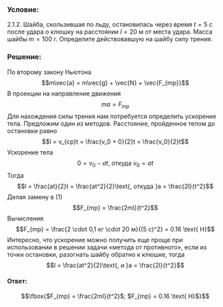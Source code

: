 ###  Условие: 

$2.1.2.$ Шайба, скользившая по льду, остановилась через время $t = 5$ c после удара о клюшку на расстоянии $l = 20$ м от места удара. Масса шайбы $m = 100$ г. Определите действовавшую на шайбу силу трения. 

###  Решение: 

По второму закону Ньютона $$m\vec{a} = m\vec{g} + \vec{N} + \vec{F_{mp}}$$В проекции на направление движения $$ma = F_{mp}\tag{1}$$ Для нахождения силы трения нам потребуется определить ускорение тела. Предложим один из методов. Расстояние, пройденное телом до остановки равно $$l = v_{cp}t = \frac{v_0 + 0}{2}t = \frac{v_0}{2}t$$ Ускорение тела $$0 = v_0 - at\text{, откуда }v_0 = at$$ Тогда $$l = \frac{at}{2}t = \frac{at^2}{2}\text{, откуда }a = \frac{2l}{t^2}$$ Делая замену в (1) $$F_{mp} = \frac{2ml}{t^2}$$ Вычисления $$F_{mp} = \frac{2 \cdot 0,1 кг \cdot 20 м}{(5 с)^2} = 0.16 \text{ Н}$$ Интересно, что ускорение можно получить еще проще при использовании в решении задачи «метода от противного», если из точки остановки, разогнать шайбу обратно к клюшке, тогда $$l = \frac{at^2}{2}\text{, и }a = \frac{2l}{t^2}$$

####  Ответ: 

$$\fbox{$F_{mp} = \frac{2ml}{t^2}$; $F_{mp} = 0.16 \text{ Н}$}$$

  

